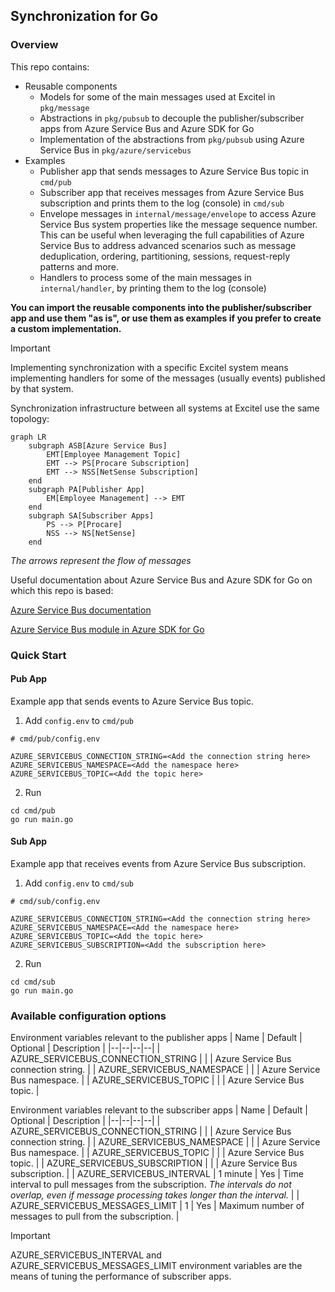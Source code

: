 ## Synchronization for Go

### Overview

This repo contains:

- Reusable components
    - Models for some of the main messages used at Excitel in `pkg/message`
    - Abstractions in `pkg/pubsub` to decouple the publisher/subscriber apps from Azure Service Bus and Azure SDK for Go
    - Implementation of the abstractions from `pkg/pubsub` using Azure Service Bus in `pkg/azure/servicebus`
- Examples
    - Publisher app that sends messages to Azure Service Bus topic in `cmd/pub`
    - Subscriber app that receives messages from Azure Service Bus subscription and prints them to the log (console) in `cmd/sub`
    - Envelope messages in `internal/message/envelope` to access Azure Service Bus system properties like the message sequence number. This can be useful when leveraging the full capabilities of Azure Service Bus to address advanced scenarios such as message deduplication, ordering, partitioning, sessions, request-reply patterns and more.
    - Handlers to process some of the main messages in `internal/handler`, by printing them to the log (console)

**You can import the reusable components into the publisher/subscriber app and use them "as is", or use them as examples if you prefer to create a custom implementation.**

> [!IMPORTANT]
> Implementing synchronization with a specific Excitel system means implementing handlers for some of the messages (usually events) published by that system.

Synchronization infrastructure between all systems at Excitel use the same topology:

```mermaid
graph LR
    subgraph ASB[Azure Service Bus]
        EMT[Employee Management Topic]
        EMT --> PS[Procare Subscription]
        EMT --> NSS[NetSense Subscription]
    end
    subgraph PA[Publisher App]
        EM[Employee Management] --> EMT
    end
    subgraph SA[Subscriber Apps]
        PS --> P[Procare]
        NSS --> NS[NetSense]
    end
```

*The arrows represent the flow of messages*

Useful documentation about Azure Service Bus and Azure SDK for Go on which this repo is based:

[Azure Service Bus documentation](https://learn.microsoft.com/en-us/azure/service-bus-messaging/service-bus-messaging-overview)

[Azure Service Bus module in Azure SDK for Go](https://github.com/Azure/azure-sdk-for-go/tree/main/sdk/messaging/azservicebus)

### Quick Start

#### Pub App

Example app that sends events to Azure Service Bus topic.

1. Add `config.env` to `cmd/pub`

```env
# cmd/pub/config.env

AZURE_SERVICEBUS_CONNECTION_STRING=<Add the connection string here>
AZURE_SERVICEBUS_NAMESPACE=<Add the namespace here>
AZURE_SERVICEBUS_TOPIC=<Add the topic here>
```

2. Run

```shell
cd cmd/pub
go run main.go
```

#### Sub App

Example app that receives events from Azure Service Bus subscription.

1. Add `config.env` to `cmd/sub`

```env
# cmd/sub/config.env

AZURE_SERVICEBUS_CONNECTION_STRING=<Add the connection string here>
AZURE_SERVICEBUS_NAMESPACE=<Add the namespace here>
AZURE_SERVICEBUS_TOPIC=<Add the topic here>
AZURE_SERVICEBUS_SUBSCRIPTION=<Add the subscription here>
```

2. Run

```shell
cd cmd/sub
go run main.go
```

### Available configuration options

Environment variables relevant to the publisher apps
| Name | Default | Optional | Description |
|--|--|--|--|
| AZURE_SERVICEBUS_CONNECTION_STRING | | | Azure Service Bus connection string. |
| AZURE_SERVICEBUS_NAMESPACE | | | Azure Service Bus namespace. |
| AZURE_SERVICEBUS_TOPIC | | | Azure Service Bus topic. |

Environment variables relevant to the subscriber apps
| Name | Default | Optional | Description |
|--|--|--|--|
| AZURE_SERVICEBUS_CONNECTION_STRING | | | Azure Service Bus connection string. |
| AZURE_SERVICEBUS_NAMESPACE | | | Azure Service Bus namespace. |
| AZURE_SERVICEBUS_TOPIC | | | Azure Service Bus topic. |
| AZURE_SERVICEBUS_SUBSCRIPTION | | | Azure Service Bus subscription. |
| AZURE_SERVICEBUS_INTERVAL | 1 minute | Yes | Time interval to pull messages from the subscription. *The intervals do not overlap, even if message processing takes longer than the interval.* |
| AZURE_SERVICEBUS_MESSAGES_LIMIT | 1 | Yes | Maximum number of messages to pull from the subscription. |

> [!IMPORTANT]
> AZURE_SERVICEBUS_INTERVAL and AZURE_SERVICEBUS_MESSAGES_LIMIT environment variables are the means of tuning the performance of subscriber apps.